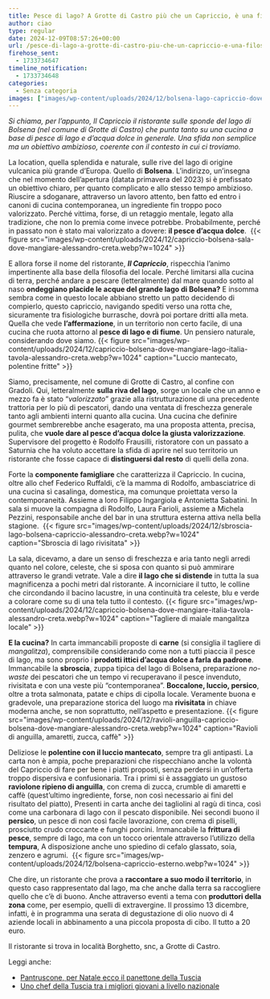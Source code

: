 ```yaml
---
title: Pesce di lago? A Grotte di Castro più che un Capriccio, è una filosofia
author: ciao
type: regular
date: 2024-12-09T08:57:26+00:00
url: /pesce-di-lago-a-grotte-di-castro-piu-che-un-capriccio-e-una-filosofia/
firehose_sent:
  - 1733734647
timeline_notification:
  - 1733734648
categories:
  - Senza categoria
images: ["images/wp-content/uploads/2024/12/bolsena-lago-capriccio-dove-mangiare-guida-sbroscia-alessandro-creta.webp"]
---
```

_Si chiama, per l&#8217;appunto, Il Capriccio il ristorante sulle sponde del lago di Bolsena (nel comune di Grotte di Castro) che punta tanto su una cucina a base di pesce di lago e d&#8217;acqua dolce in generale. Una sfida non semplice ma un obiettivo ambizioso, coerente con il contesto in cui ci troviamo._

La location, quella splendida e naturale, sulle rive del lago di origine vulcanica più grande d’Europa. Quello di **Bolsena**. L’indirizzo, un’insegna che nel momento dell’apertura (datata primavera del 2023) si è prefissato un obiettivo chiaro, per quanto complicato e allo stesso tempo ambizioso. Riuscire a sdoganare, attraverso un lavoro attento, ben fatto ed entro i canoni di cucina contemporanea, un ingrediente fin troppo poco valorizzato. Perché vittima, forse, di un retaggio mentale, legato alla tradizione, che non lo premia come invece potrebbe. Probabilmente, perché in passato non è stato mai valorizzato a dovere: **il pesce d’acqua dolce**.&nbsp;
{{< figure src="images/wp-content/uploads/2024/12/capriccio-bolsena-sala-dove-mangiare-alessandro-creta.webp?w=1024" >}}
 

E allora forse il nome del ristorante, **_Il Capriccio_**, rispecchia l’animo impertinente alla base della filosofia del locale. Perché limitarsi alla cucina di terra, perché andare a pescare (letteralmente) dal mare quando sotto al naso **ondeggiano placide le acque del grande lago di Bolsena?** E insomma sembra come in questo locale abbiano stretto un patto decidendo di compierlo, questo capriccio, navigando spediti verso una rotta che, sicuramente tra fisiologiche burrasche, dovrà poi portare dritti alla meta. Quella che vede **l’affermazione**, in un territorio non certo facile, di una cucina che ruota attorno al **pesce di lago e di fiume**. Un pensiero naturale, considerando dove siamo.
{{< figure src="images/wp-content/uploads/2024/12/capriccio-bolsena-dove-mangiare-lago-italia-tavola-alessandro-creta.webp?w=1024" caption="Luccio mantecato, polentine fritte" >}}
 

Siamo, precisamente, nel comune di Grotte di Castro, al confine con Gradoli. Qui, letteralmente **sulla riva del lago**, sorge un locale che un anno e mezzo fa è stato “_valorizzato_” grazie alla ristrutturazione di una precedente trattoria per lo più di pescatori, dando una ventata di freschezza generale tanto agli ambienti interni quanto alla cucina. Una cucina che definire gourmet sembrerebbe anche esagerato, ma una proposta attenta, precisa, pulita, che **vuole dare al pesce d’acqua dolce la giusta valorizzazione**. Supervisore del progetto è Rodolfo Frausilli, ristoratore con un passato a Saturnia che ha voluto accettare la sfida di aprire nel suo territorio un ristorante che fosse capace di **distinguersi dal resto** di quelli della zona.

Forte la **componente famigliare** che caratterizza il Capriccio. In cucina, oltre allo chef Federico Ruffaldi, c’è la mamma di Rodolfo, ambasciatrice di una cucina sì casalinga, domestica, ma comunque proiettata verso la contemporaneità. Assieme a loro Filippo Ingargiola e Antonietta Sabatini. In sala si muove la compagna di Rodolfo, Laura Farioli, assieme a Michela Pezzini, responsabile anche del bar in una struttura esterna attiva nella bella stagione. 
{{< figure src="images/wp-content/uploads/2024/12/sbroscia-lago-bolsena-capriccio-alessandro-creta.webp?w=1024" caption="Sbroscia di lago rivisitata" >}}
 

La sala, dicevamo, a dare un senso di freschezza e aria tanto negli arredi quanto nel colore, celeste, che si sposa con quanto si può ammirare attraverso le grandi vetrate. Vale a dire **il lago che si distende** in tutta la sua magnificenza a pochi metri dal ristorante. A incorniciare il tutto, le colline che circondando il bacino lacustre, in una continuità tra celeste, blu e verde a colorare come su di una tela tutto il contesto. 
{{< figure src="images/wp-content/uploads/2024/12/capriccio-bolsena-dove-mangiare-italia-tavola-alessandro-creta.webp?w=1024" caption="Tagliere di maiale mangalitza locale" >}}
 

**E la cucina?** In carta immancabili proposte di **carne** (si consiglia il tagliere di _mangalitza_), comprensibile considerando come non a tutti piaccia il pesce di lago, ma sono proprio i **prodotti ittici d’acqua dolce a farla da padrone**. Immancabile la **sbroscia**, zuppa tipica del lago di Bolsena, preparazione _no-waste_ dei pescatori che un tempo vi recuperavano il pesce invenduto, rivisitata e con una veste più “contemporanea”. **Boccalone, luccio, persico**, oltre a trota salmonata, patate e chips di cipolla locale. Veramente buona e gradevole, una preparazione storica del luogo ma **rivisitata** in chiave moderna anche, se non soprattutto, nell’aspetto e presentazione.
{{< figure src="images/wp-content/uploads/2024/12/ravioli-anguilla-capriccio-bolsena-dove-mangiare-alessandro-creta.webp?w=1024" caption="Ravioli di anguilla, amaretti, zucca, caffè" >}}
 

Deliziose le **polentine con il luccio mantecato**, sempre tra gli antipasti. La carta non è ampia, poche preparazioni che rispecchiano anche la volontà del Capriccio di fare per bene i piatti proposti, senza perdersi in un&#8217;offerta troppo dispersiva e confusionaria. Tra i primi si è assaggiato un gustoso **raviolone ripieno di anguilla**, con crema di zucca, crumble di amaretti e caffè (quest’ultimo ingrediente, forse, non così necessario ai fini del risultato del piatto), Presenti in carta anche dei tagliolini al ragù di tinca, così come una carbonara di lago con il pescato disponibile. Nei secondi buono il **persico**, un pesce di non così facile lavorazione, con crema di piselli, prosciutto crudo croccante e funghi porcini. Immancabile la **frittura di pesce**, sempre di lago, ma con un tocco orientale attraverso l’utilizzo della **tempura**, A disposizione anche uno spiedino di cefalo glassato, soia, zenzero e agrumi.&nbsp;
{{< figure src="images/wp-content/uploads/2024/12/bolsena-capriccio-esterno.webp?w=1024" >}}
 

Che dire, un ristorante che prova a **raccontare a suo modo il territorio**, in questo caso rappresentato dal lago, ma che anche dalla terra sa raccogliere quello che c’è di buono. Anche attraverso eventi a tema con **produttori della zona** come, per esempio, quelli di extravergine. Il prossimo 13 dicembre, infatti, è in programma una serata di degustazione di olio nuovo di 4 aziende locali in abbinamento a una piccola proposta di cibo. Il tutto a 20 euro.

Il ristorante si trova in località Borghetto, snc, a Grotte di Castro.

Leggi anche:

<ul class="wp-block-list">
  <li>
    <a href="https://aleepepecom.wordpress.com/2024/12/05/nasce-il-panettone-della-tuscia-per-natale-arriva-il-pantruscone/" target="_blank" rel="noreferrer noopener">Pantruscone, per Natale ecco il panettone della Tuscia</a>
  </li>
  <li>
    <a href="https://aleepepecom.wordpress.com/2024/11/26/andrea-astolfi-uno-chef-della-tuscia-tra-i-migliori-giovani-per-la-redazione-di-cook/" target="_blank" rel="noreferrer noopener">Uno chef della Tuscia tra i migliori giovani a livello nazionale</a>
  </li>
</ul>